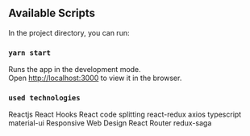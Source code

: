 
## Available Scripts

In the project directory, you can run:

### `yarn start`

Runs the app in the development mode.<br />
Open [http://localhost:3000](http://localhost:3000) to view it in the browser.

### `used technologies`
Reactjs
React Hooks 
React code splitting
react-redux
axios
typescript
material-ui
Responsive Web Design
React Router
redux-saga




